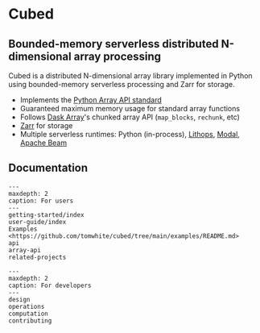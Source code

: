 # Cubed

## Bounded-memory serverless distributed N-dimensional array processing

Cubed is a distributed N-dimensional array library implemented in Python using bounded-memory serverless processing and Zarr for storage.

- Implements the [Python Array API standard](https://data-apis.org/array-api/latest/)
- Guaranteed maximum memory usage for standard array functions
- Follows [Dask Array](https://docs.dask.org/en/stable/array.html)'s chunked array API (`map_blocks`, `rechunk`, etc)
- [Zarr](https://zarr.readthedocs.io/en/stable/) for storage
- Multiple serverless runtimes: Python (in-process), [Lithops](https://lithops-cloud.github.io/), [Modal](https://modal.com/), [Apache Beam](https://beam.apache.org/)

## Documentation

```{toctree}
---
maxdepth: 2
caption: For users
---
getting-started/index
user-guide/index
Examples <https://github.com/tomwhite/cubed/tree/main/examples/README.md>
api
array-api
related-projects
```

```{toctree}
---
maxdepth: 2
caption: For developers
---
design
operations
computation
contributing
```
